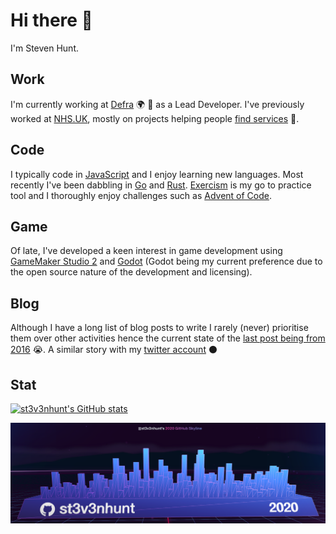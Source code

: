 # Hi there 👋

I'm Steven Hunt.

## Work

I'm currently working at [Defra](https://github.com/defra) :earth_africa:
:tractor: as a Lead Developer. I've previously worked at
[NHS.UK](https://github.com/nhsuk), mostly on projects helping people
[find services](https://www.nhs.uk/service-search) :hospital:.

## Code

I typically code in
[JavaScript](https://developer.mozilla.org/en-US/docs/Web/JavaScript) and I
enjoy learning new languages. Most recently I've been dabbling in
[Go](https://golang.org/) and [Rust](https://www.rust-lang.org/).
[Exercism](https://exercism.io/) is my go to practice tool and I thoroughly
enjoy challenges such as [Advent of Code](https://adventofcode.com/).

## Game

Of late, I've developed a keen interest in game development using
[GameMaker Studio 2](https://www.yoyogames.com/gamemaker) and
[Godot](https://godotengine.org/) (Godot being my current preference due to the
open source nature of the development and licensing).

## Blog

Although I have a long list of blog posts to write I rarely (never) prioritise
them over other activities hence the current state of the
[last post being from 2016](https://st3v3nhunt.github.io/) :sob:. A similar
story with my [twitter account](https://twitter.com/st3v3nhunt) :black_circle:

## Stat

[![st3v3nhunt's GitHub stats](https://github-readme-stats.vercel.app/api?username=st3v3nhunt&show_icons=true&hide=stars&theme=radical)](https://github.com/st3v3nhunt)

[![stevenhunt's GitHub Skyline 2020](https://raw.githubusercontent.com/st3v3nhunt/st3v3nhunt/main/img/st3v3nhunt-github-skyline-2020.png)](https://skyline.github.com/st3v3nhunt/2020)
